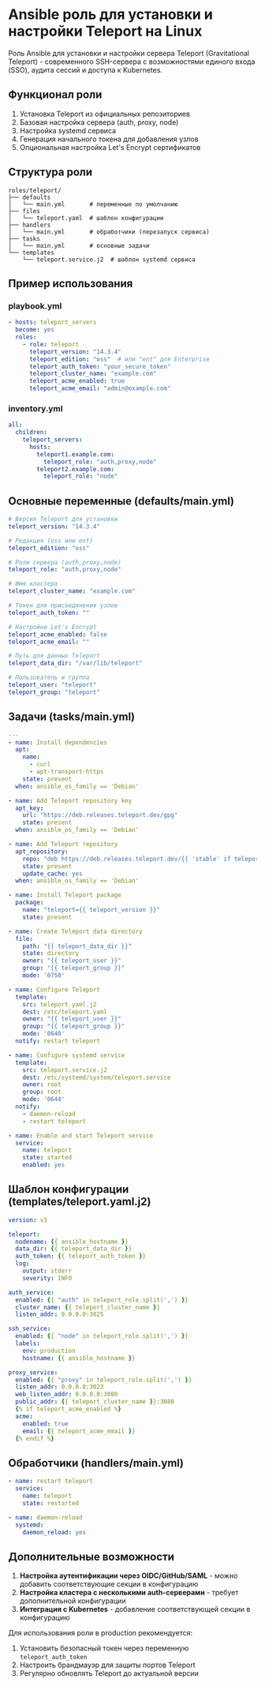 # Ansible роль для установки и настройки Teleport на Linux

Роль Ansible для установки и настройки сервера Teleport (Gravitational Teleport) - современного SSH-сервера с возможностями единого входа (SSO), аудита сессий и доступа к Kubernetes.

## Функционал роли

1. Установка Teleport из официальных репозиториев
2. Базовая настройка сервера (auth, proxy, node)
3. Настройка systemd сервиса
4. Генерация начального токена для добавления узлов
5. Опциональная настройка Let's Encrypt сертификатов

## Структура роли

```
roles/teleport/
├── defaults
│   └── main.yml       # переменные по умолчанию
├── files
│   └── teleport.yaml  # шаблон конфигурации
├── handlers
│   └── main.yml       # обработчики (перезапуск сервиса)
├── tasks
│   └── main.yml       # основные задачи
└── templates
    └── teleport.service.j2  # шаблон systemd сервиса
```

## Пример использования

### playbook.yml

```yaml
- hosts: teleport_servers
  become: yes
  roles:
    - role: teleport
      teleport_version: "14.3.4"
      teleport_edition: "oss"  # или "ent" для Enterprise
      teleport_auth_token: "your_secure_token"
      teleport_cluster_name: "example.com"
      teleport_acme_enabled: true
      teleport_acme_email: "admin@example.com"
```

### inventory.yml

```yaml
all:
  children:
    teleport_servers:
      hosts:
        teleport1.example.com:
          teleport_role: "auth,proxy,node"
        teleport2.example.com:
          teleport_role: "node"
```

## Основные переменные (defaults/main.yml)

```yaml
# Версия Teleport для установки
teleport_version: "14.3.4"

# Редакция (oss или ent)
teleport_edition: "oss"

# Роли сервера (auth,proxy,node)
teleport_role: "auth,proxy,node"

# Имя кластера
teleport_cluster_name: "example.com"

# Токен для присоединения узлов
teleport_auth_token: ""

# Настройки Let's Encrypt
teleport_acme_enabled: false
teleport_acme_email: ""

# Путь для данных Teleport
teleport_data_dir: "/var/lib/teleport"

# Пользователь и группа
teleport_user: "teleport"
teleport_group: "teleport"
```

## Задачи (tasks/main.yml)

```yaml
---
- name: Install dependencies
  apt:
    name:
      - curl
      - apt-transport-https
    state: present
  when: ansible_os_family == 'Debian'

- name: Add Teleport repository key
  apt_key:
    url: "https://deb.releases.teleport.dev/gpg"
    state: present
  when: ansible_os_family == 'Debian'

- name: Add Teleport repository
  apt_repository:
    repo: "deb https://deb.releases.teleport.dev/{{ 'stable' if teleport_edition == 'oss' else 'stable/v13' }} {{ ansible_distribution_release }} main"
    state: present
    update_cache: yes
  when: ansible_os_family == 'Debian'

- name: Install Teleport package
  package:
    name: "teleport={{ teleport_version }}"
    state: present

- name: Create Teleport data directory
  file:
    path: "{{ teleport_data_dir }}"
    state: directory
    owner: "{{ teleport_user }}"
    group: "{{ teleport_group }}"
    mode: '0750'

- name: Configure Teleport
  template:
    src: teleport.yaml.j2
    dest: /etc/teleport.yaml
    owner: "{{ teleport_user }}"
    group: "{{ teleport_group }}"
    mode: '0640'
  notify: restart teleport

- name: Configure systemd service
  template:
    src: teleport.service.j2
    dest: /etc/systemd/system/teleport.service
    owner: root
    group: root
    mode: '0644'
  notify:
    - daemon-reload
    - restart teleport

- name: Enable and start Teleport service
  service:
    name: teleport
    state: started
    enabled: yes
```

## Шаблон конфигурации (templates/teleport.yaml.j2)

```yaml
version: v3

teleport:
  nodename: {{ ansible_hostname }}
  data_dir: {{ teleport_data_dir }}
  auth_token: {{ teleport_auth_token }}
  log:
    output: stderr
    severity: INFO

auth_service:
  enabled: {{ "auth" in teleport_role.split(',') }}
  cluster_name: {{ teleport_cluster_name }}
  listen_addr: 0.0.0.0:3025

ssh_service:
  enabled: {{ "node" in teleport_role.split(',') }}
  labels:
    env: production
    hostname: {{ ansible_hostname }}

proxy_service:
  enabled: {{ "proxy" in teleport_role.split(',') }}
  listen_addr: 0.0.0.0:3023
  web_listen_addr: 0.0.0.0:3080
  public_addr: {{ teleport_cluster_name }}:3080
  {% if teleport_acme_enabled %}
  acme:
    enabled: true
    email: {{ teleport_acme_email }}
  {% endif %}
```

## Обработчики (handlers/main.yml)

```yaml
- name: restart teleport
  service:
    name: teleport
    state: restarted

- name: daemon-reload
  systemd:
    daemon_reload: yes
```

## Дополнительные возможности

1. **Настройка аутентификации через OIDC/GitHub/SAML** - можно добавить соответствующие секции в конфигурацию
2. **Настройка кластера с несколькими auth-серверами** - требует дополнительной конфигурации
3. **Интеграция с Kubernetes** - добавление соответствующей секции в конфигурацию

Для использования роли в production рекомендуется:
1. Установить безопасный токен через переменную `teleport_auth_token`
2. Настроить брандмауэр для защиты портов Teleport
3. Регулярно обновлять Teleport до актуальной версии